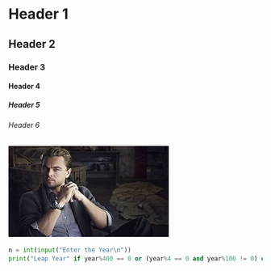 # Header 1
## Header 2
### Header 3
#### Header 4
##### Header 5
###### Header 6

![Leonardo DiCaprio](/image.jpeg)

```python
n = int(input("Enter the Year\n"))
print("Leap Year" if year%400 == 0 or (year%4 == 0 and year%100 != 0) else "Not a Leap Year")
```
